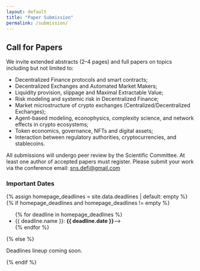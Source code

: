 ```yaml
---
layout: default
title: "Paper Submission"
permalink: /submission/
---
```


<h2 class="section-title">Call for Papers</h2>
<p>We invite extended abstracts (2–4 pages) and full papers on topics including but not limited to:
<ul>
  <li>Decentralized Finance protocols and smart contracts;</li>
  <li>Decentralized Exchanges and Automated Market Makers;</li>
  <li>Liquidity provision, slippage and Maximal Extractable Value;</li>
  <li>Risk modeling and systemic risk in Decentralized Finance;</li>
  <li>Market microstructure of crypto exchanges (Centralized/Decentralized Exchanges);</li>
  <li>Agent-based modeling, econophysics, complexity science, and network effects in crypto ecosystems;</li>
  <li>Token economics, governance, NFTs and digital assets;</li>
  <li>Interaction between regulatory authorities, cryptocurrencies, and stablecoins.</li>
</ul>
<p> All submissions will undergo peer review by the Scientific Committee. At least one author of accepted papers must register. Please submit your work via the conference email: <a href="mailto:sns.defi@gmail.com">sns.defi@gmail.com</a>

<h3>Important Dates</h3>
{% assign homepage_deadlines = site.data.deadlines | default: empty %}
{% if homepage_deadlines and homepage_deadlines != empty %}
  <ul class="deadlines-list">
    {% for deadline in homepage_deadlines %}
      <li>
        <!--<strong>{{ deadline.name }}</strong>-->
         {{ deadline.name }}: <strong>{{ deadline.date }}</strong>-->
      </li>
    {% endfor %}
      <!--<li>Paper/Extended Abstract Submission Deadline: <strong>2025-12-01</strong></li>-->
    <!--<li><strong>Submission site:</strong> <a href="#" target="_blank" rel="noopener">EasyChair (coming soon)</a></li>-->
  </ul>
{% else %}
  <p class="text-muted">Deadlines lineup coming soon.</p>
{% endif %}


<!--
<h3>Templates</h3>
<ul>
  <li><a href="#" download>LaTeX Template (coming soon)</a></li>
  <li><a href="#" download>Word Template (coming soon)</a></li>
</ul>
-->
